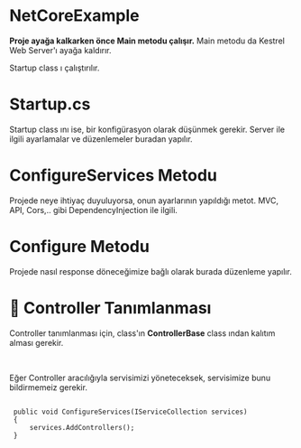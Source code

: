 # NetCoreExample

<strong>Proje ayağa kalkarken önce Main metodu çalışır.</strong>
Main metodu da Kestrel Web Server'ı ayağa kaldırır.

Startup class ı çalıştırılır.

<h1>Startup.cs</h1>

Startup class ını ise, bir konfigürasyon olarak düşünmek gerekir. Server ile ilgili ayarlamalar ve düzenlemeler buradan yapılır.


<h1>ConfigureServices Metodu</h1>

Projede neye ihtiyaç duyuluyorsa, onun ayarlarının yapıldığı metot.
MVC, API, Cors,.. gibi
DependencyInjection ile ilgili.

<h1>Configure Metodu</h1>

Projede nasıl response döneceğimize bağlı olarak burada düzenleme yapılır. 

<h1>🚀 Controller Tanımlanması</h1>
<p>Controller tanımlanması için, class'ın <b>ControllerBase</b> class ından kalıtım alması gerekir.</p>
<br>
<p>Eğer Controller aracılığıyla servisimizi yöneteceksek, servisimize bunu bildirmemeiz gerekir.</p>
<code>
 public void ConfigureServices(IServiceCollection services)
 {
     services.AddControllers();
 }
</code>

